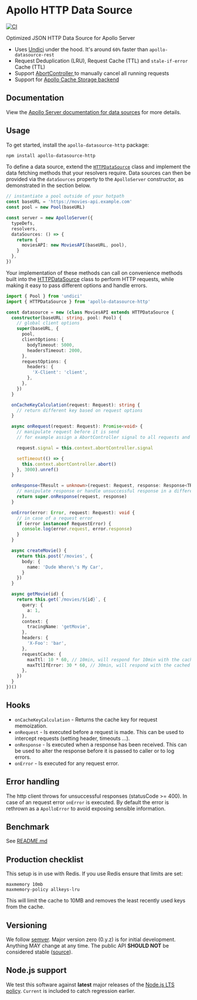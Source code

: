 # Apollo HTTP Data Source

[![CI](https://github.com/StarpTech/apollo-datasource-http/actions/workflows/ci.yml/badge.svg)](https://github.com/StarpTech/apollo-datasource-http/actions/workflows/ci.yml)

Optimized JSON HTTP Data Source for Apollo Server

- Uses [Undici](https://github.com/nodejs/undici) under the hood. It's around `60%` faster than `apollo-datasource-rest`
- Request Deduplication (LRU), Request Cache (TTL) and `stale-if-error` Cache (TTL)
- Support [AbortController ](https://github.com/mysticatea/abort-controller) to manually cancel all running requests
- Support for [Apollo Cache Storage backend](https://www.apollographql.com/docs/apollo-server/data/data-sources/#using-memcachedredis-as-a-cache-storage-backend)

## Documentation

View the [Apollo Server documentation for data sources](https://www.apollographql.com/docs/apollo-server/features/data-sources/) for more details.

## Usage

To get started, install the `apollo-datasource-http` package:

```bash
npm install apollo-datasource-http
```

To define a data source, extend the [`HTTPDataSource`](./src/http-data-source.ts) class and implement the data fetching methods that your resolvers require. Data sources can then be provided via the `dataSources` property to the `ApolloServer` constructor, as demonstrated in the section below.

```ts
// instantiate a pool outside of your hotpath
const baseURL = 'https://movies-api.example.com'
const pool = new Pool(baseURL)

const server = new ApolloServer({
  typeDefs,
  resolvers,
  dataSources: () => {
    return {
      moviesAPI: new MoviesAPI(baseURL, pool),
    }
  },
})
```

Your implementation of these methods can call on convenience methods built into the [HTTPDataSource](./src/http-data-source.ts) class to perform HTTP requests, while making it easy to pass different options and handle errors.

```ts
import { Pool } from 'undici'
import { HTTPDataSource } from 'apollo-datasource-http'

const datasource = new (class MoviesAPI extends HTTPDataSource {
  constructor(baseURL: string, pool: Pool) {
    // global client options
    super(baseURL, {
      pool,
      clientOptions: {
        bodyTimeout: 5000,
        headersTimeout: 2000,
      },
      requestOptions: {
        headers: {
          'X-Client': 'client',
        },
      },
    })
  }

  onCacheKeyCalculation(request: Request): string {
    // return different key based on request options
  }

  async onRequest(request: Request): Promise<void> {
    // manipulate request before it is send
    // for example assign a AbortController signal to all requests and abort

    request.signal = this.context.abortController.signal

    setTimeout(() => {
      this.context.abortController.abort()
    }, 3000).unref()
  }

  onResponse<TResult = unknown>(request: Request, response: Response<TResult>): Response<TResult> {
    // manipulate response or handle unsuccessful response in a different way
    return super.onResponse(request, response)
  }

  onError(error: Error, request: Request): void {
    // in case of a request error
    if (error instanceof RequestError) {
      console.log(error.request, error.response)
    }
  }

  async createMovie() {
    return this.post('/movies', {
      body: {
        name: 'Dude Where\'s My Car',
      }
    })
  }

  async getMovie(id) {
    return this.get(`/movies/${id}`, {
      query: {
        a: 1,
      },
      context: {
        tracingName: 'getMovie',
      },
      headers: {
        'X-Foo': 'bar',
      },
      requestCache: {
        maxTtl: 10 * 60, // 10min, will respond for 10min with the cached result (updated every 10min)
        maxTtlIfError: 30 * 60, // 30min, will respond with the cached response in case of an error (for further 20min)
      },
    })
  }
})()
```

## Hooks

- `onCacheKeyCalculation` - Returns the cache key for request memoization.
- `onRequest` - Is executed before a request is made. This can be used to intercept requests (setting header, timeouts ...).
- `onResponse` - Is executed when a response has been received. This can be used to alter the response before it is passed to caller or to log errors.
- `onError` - Is executed for any request error.

## Error handling

The http client throws for unsuccessful responses (statusCode >= 400). In case of an request error `onError` is executed. By default the error is rethrown as a `ApolloError` to avoid exposing sensible information.

## Benchmark

See [README.md](benchmarks/README.md)

## Production checklist

This setup is in use with Redis. If you use Redis ensure that limits are set:

```
maxmemory 10mb
maxmemory-policy allkeys-lru
```

This will limit the cache to 10MB and removes the least recently used keys from the cache.

## Versioning

We follow [semver](https://semver.org/). Major version zero (0.y.z) is for initial development. Anything MAY change at any time. The public API **SHOULD NOT** be considered stable ([source](https://semver.org/#spec-item-4)).

## Node.js support

We test this software against **latest** major releases of the [Node.js LTS policy](https://github.com/nodejs/Release). `Current` is included to catch regression earlier.
